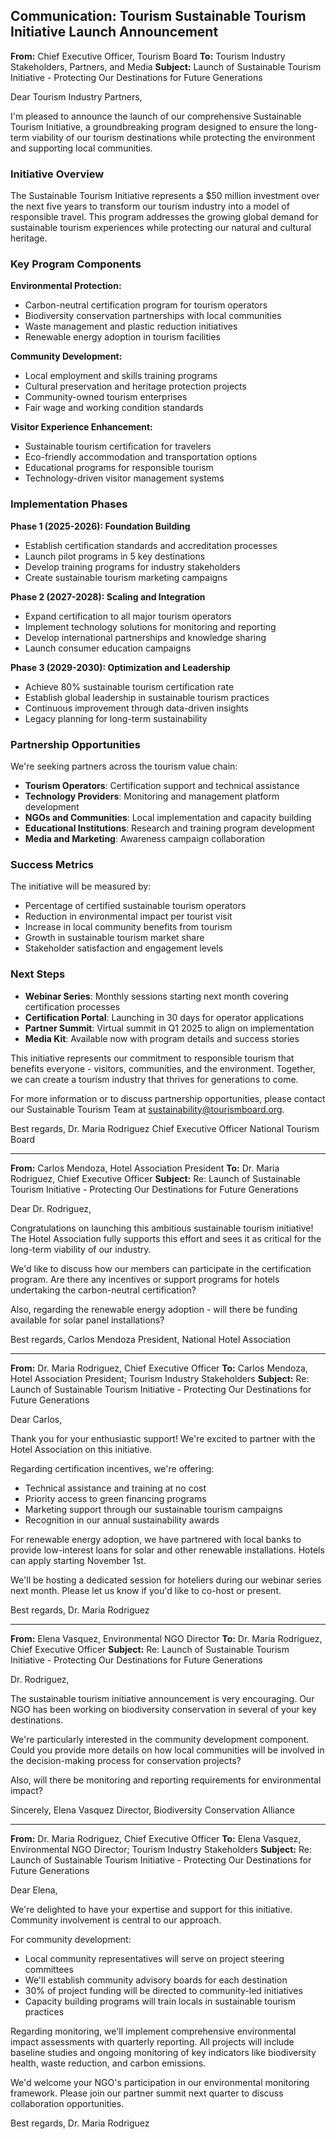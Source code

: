 ## Communication: Tourism Sustainable Tourism Initiative Launch Announcement

**From:** Chief Executive Officer, Tourism Board
**To:** Tourism Industry Stakeholders, Partners, and Media
**Subject:** Launch of Sustainable Tourism Initiative - Protecting Our Destinations for Future Generations

Dear Tourism Industry Partners,

I'm pleased to announce the launch of our comprehensive Sustainable Tourism Initiative, a groundbreaking program designed to ensure the long-term viability of our tourism destinations while protecting the environment and supporting local communities.

### Initiative Overview

The Sustainable Tourism Initiative represents a $50 million investment over the next five years to transform our tourism industry into a model of responsible travel. This program addresses the growing global demand for sustainable tourism experiences while protecting our natural and cultural heritage.

### Key Program Components

**Environmental Protection:**
- Carbon-neutral certification program for tourism operators
- Biodiversity conservation partnerships with local communities
- Waste management and plastic reduction initiatives
- Renewable energy adoption in tourism facilities

**Community Development:**
- Local employment and skills training programs
- Cultural preservation and heritage protection projects
- Community-owned tourism enterprises
- Fair wage and working condition standards

**Visitor Experience Enhancement:**
- Sustainable tourism certification for travelers
- Eco-friendly accommodation and transportation options
- Educational programs for responsible tourism
- Technology-driven visitor management systems

### Implementation Phases

**Phase 1 (2025-2026): Foundation Building**
- Establish certification standards and accreditation processes
- Launch pilot programs in 5 key destinations
- Develop training programs for industry stakeholders
- Create sustainable tourism marketing campaigns

**Phase 2 (2027-2028): Scaling and Integration**
- Expand certification to all major tourism operators
- Implement technology solutions for monitoring and reporting
- Develop international partnerships and knowledge sharing
- Launch consumer education campaigns

**Phase 3 (2029-2030): Optimization and Leadership**
- Achieve 80% sustainable tourism certification rate
- Establish global leadership in sustainable tourism practices
- Continuous improvement through data-driven insights
- Legacy planning for long-term sustainability

### Partnership Opportunities

We're seeking partners across the tourism value chain:
- **Tourism Operators**: Certification support and technical assistance
- **Technology Providers**: Monitoring and management platform development
- **NGOs and Communities**: Local implementation and capacity building
- **Educational Institutions**: Research and training program development
- **Media and Marketing**: Awareness campaign collaboration

### Success Metrics

The initiative will be measured by:
- Percentage of certified sustainable tourism operators
- Reduction in environmental impact per tourist visit
- Increase in local community benefits from tourism
- Growth in sustainable tourism market share
- Stakeholder satisfaction and engagement levels

### Next Steps

- **Webinar Series**: Monthly sessions starting next month covering certification processes
- **Certification Portal**: Launching in 30 days for operator applications
- **Partner Summit**: Virtual summit in Q1 2025 to align on implementation
- **Media Kit**: Available now with program details and success stories

This initiative represents our commitment to responsible tourism that benefits everyone - visitors, communities, and the environment. Together, we can create a tourism industry that thrives for generations to come.

For more information or to discuss partnership opportunities, please contact our Sustainable Tourism Team at sustainability@tourismboard.org.

Best regards,
Dr. Maria Rodriguez
Chief Executive Officer
National Tourism Board

---

**From:** Carlos Mendoza, Hotel Association President
**To:** Dr. Maria Rodriguez, Chief Executive Officer
**Subject:** Re: Launch of Sustainable Tourism Initiative - Protecting Our Destinations for Future Generations

Dear Dr. Rodriguez,

Congratulations on launching this ambitious sustainable tourism initiative! The Hotel Association fully supports this effort and sees it as critical for the long-term viability of our industry.

We'd like to discuss how our members can participate in the certification program. Are there any incentives or support programs for hotels undertaking the carbon-neutral certification?

Also, regarding the renewable energy adoption - will there be funding available for solar panel installations?

Best regards,
Carlos Mendoza
President, National Hotel Association

---

**From:** Dr. Maria Rodriguez, Chief Executive Officer
**To:** Carlos Mendoza, Hotel Association President; Tourism Industry Stakeholders
**Subject:** Re: Launch of Sustainable Tourism Initiative - Protecting Our Destinations for Future Generations

Dear Carlos,

Thank you for your enthusiastic support! We're excited to partner with the Hotel Association on this initiative.

Regarding certification incentives, we're offering:
- Technical assistance and training at no cost
- Priority access to green financing programs
- Marketing support through our sustainable tourism campaigns
- Recognition in our annual sustainability awards

For renewable energy adoption, we have partnered with local banks to provide low-interest loans for solar and other renewable installations. Hotels can apply starting November 1st.

We'll be hosting a dedicated session for hoteliers during our webinar series next month. Please let us know if you'd like to co-host or present.

Best regards,
Dr. Maria Rodriguez

---

**From:** Elena Vasquez, Environmental NGO Director
**To:** Dr. Maria Rodriguez, Chief Executive Officer
**Subject:** Re: Launch of Sustainable Tourism Initiative - Protecting Our Destinations for Future Generations

Dr. Rodriguez,

The sustainable tourism initiative announcement is very encouraging. Our NGO has been working on biodiversity conservation in several of your key destinations.

We're particularly interested in the community development component. Could you provide more details on how local communities will be involved in the decision-making process for conservation projects?

Also, will there be monitoring and reporting requirements for environmental impact?

Sincerely,
Elena Vasquez
Director, Biodiversity Conservation Alliance

---

**From:** Dr. Maria Rodriguez, Chief Executive Officer
**To:** Elena Vasquez, Environmental NGO Director; Tourism Industry Stakeholders
**Subject:** Re: Launch of Sustainable Tourism Initiative - Protecting Our Destinations for Future Generations

Dear Elena,

We're delighted to have your expertise and support for this initiative. Community involvement is central to our approach.

For community development:
- Local community representatives will serve on project steering committees
- We'll establish community advisory boards for each destination
- 30% of project funding will be directed to community-led initiatives
- Capacity building programs will train locals in sustainable tourism practices

Regarding monitoring, we'll implement comprehensive environmental impact assessments with quarterly reporting. All projects will include baseline studies and ongoing monitoring of key indicators like biodiversity health, waste reduction, and carbon emissions.

We'd welcome your NGO's participation in our environmental monitoring framework. Please join our partner summit next quarter to discuss collaboration opportunities.

Best regards,
Dr. Maria Rodriguez
